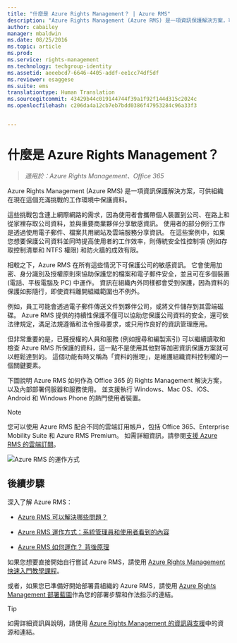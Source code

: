 ```yaml
---
title: "什麼是 Azure Rights Management？ | Azure RMS"
description: "Azure Rights Management (Azure RMS) 是一項資訊保護解決方案，可供組織保護儲存在任何位置的資料。 這項解決方案支援目前的熱門使用者裝置，包括 Windows、Mac OS、iOS、Android 和 Windows Phone。"
author: cabailey
manager: mbaldwin
ms.date: 08/25/2016
ms.topic: article
ms.prod: 
ms.service: rights-management
ms.technology: techgroup-identity
ms.assetid: aeeebcd7-6646-4405-addf-ee1cc74df5df
ms.reviewer: esaggese
ms.suite: ems
translationtype: Human Translation
ms.sourcegitcommit: 43429b44c019144744f39a1f92f144d315c2024c
ms.openlocfilehash: c206da4a12cb7eb7bdd0386f47953284c96a33f3


---
```


# 什麼是 Azure Rights Management？

>*適用於︰Azure Rights Management、Office 365*


Azure Rights Management (Azure RMS) 是一項資訊保護解決方案，可供組織在現在這個充滿挑戰的工作環境中保護資料。

這些挑戰包含連上網際網路的需求，因為使用者會攜帶個人裝置到公司、在路上和從家裡存取公司資料，並與重要商業夥伴分享敏感資訊。 使用者的部分例行工作是透過使用電子郵件、檔案共用網站及雲端服務分享資訊。 在這些案例中，如果您想要保護公司資料並同時提高使用者的工作效率，則傳統安全性控制項 (例如存取控制清單和 NTFS 權限) 和防火牆的成效有限。

相較之下，Azure RMS 在所有這些情況下可保護公司的敏感資訊。 它會使用加密、身分識別及授權原則來協助保護您的檔案和電子郵件安全，並且可在多個裝置 (電話、平板電腦及 PC) 中運作。 資訊在組織內外同樣都會受到保護，因為資料的保護如影隨行，即使資料離開組織範圍也不例外。

例如，員工可能會透過電子郵件傳送文件到夥伴公司，或將文件儲存到其雲端磁碟。 Azure RMS 提供的持續性保護不僅可以協助您保護公司資料的安全，還可依法律規定，滿足法規遵循和法令搜尋要求，或只用作良好的資訊管理應用。

但非常重要的是，已獲授權的人員和服務 (例如搜尋和編製索引) 可以繼續讀取和檢查 Azure RMS 所保護的資料，這一點不是使用其他對等加密資訊保護方案就可以輕鬆達到的。 這個功能有時又稱為「資料的推理」，是維護組織資料控制權的一個關鍵要素。

下圖說明 Azure RMS 如何作為 Office 365 的 Rights Management 解決方案，以及內部部署伺服器和服務使用。 並支援執行 Windows、Mac OS、iOS、Android 和 Windows Phone 的熱門使用者裝置。

> [!NOTE]
您可以使用 Azure RMS 配合不同的雲端訂用帳戶，包括 Office 365、Enterprise Mobility Suite 和 Azure RMS Premium。 如需詳細資訊，請參閱[支援 Azure RMS 的雲端訂閱](../get-started/requirements-subscriptions.md)。

![Azure RMS 的運作方式](../media/AzRMS_elements.png)

## 後續步驟

深入了解 Azure RMS：

-   [Azure RMS 可以解決哪些問題？](azure-rms-problems-it-solves.md)

-   [Azure RMS 運作方式：系統管理員和使用者看到的內容](what-admins-users-see.md)

-   [Azure RMS 如何運作？ 背後原理](how-does-it-work.md)



如果您想要直接開始自行嘗試 Azure RMS，請使用 [Azure Rights Management 快速入門教學課程](../get-started/quick-start-tutorial.md)。

或者，如果您已準備好開始部署貴組織的 Azure RMS，請使用 [Azure Rights Management 部署藍圖](../plan-design/deployment-roadmap.md)作為您的部署步驟和作法指示的連結。

> [!TIP]
> 如需詳細資訊與說明，請使用 [Azure Rights Management 的資訊與支援](../get-started/information-support.md)中的資源和連結。



<!--HONumber=Aug16_HO4-->


